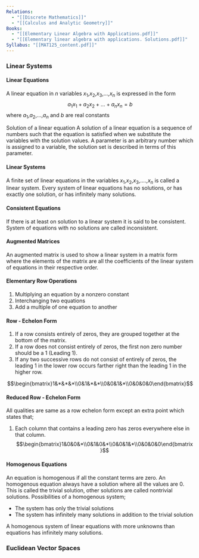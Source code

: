 ```yaml
---
Relations:
  - "[[Discrete Mathematics]]"
  - "[[Calculus and Analytic Geometry]]"
Books:
  - "[[Elementary Linear Algebra with Applications.pdf]]"
  - "[[Elementary linear algebra with applications. Solutions.pdf]]"
Syllabus: "[[MAT125_content.pdf]]"
---
```


### Linear Systems
#### Linear Equations
A linear equation in $n$ variables $x_1$,$x_2$,$x_3$,...,$x_n$ is expressed in the form $$a_1x_1+a_2x_2+...+a_nx_n=b$$
where $a_1$,$a_2$,...,$a_n$  and $b$ are real constants

Solution of a linear equation
A solution of a linear equation is a sequence of numbers such that the equation is satisfied when we substitute the variables with the solution values.
A parameter is an arbitrary number which is assigned to a variable, the solution set is described in terms of this parameter.
#### Linear Systems
A finite set of linear equations in the variables $x_1$,$x_2$,$x_3$,....,$x_n$ is called a linear system. 
Every system of linear equations has no solutions, or has exactly one solution, or has infinitely many solutions.
#### Consistent Equations
If there is at least on solution to a linear system it is said to be consistent.
System of equations with no solutions are called inconsistent.
#### Augmented Matrices
An augmented matrix is used to show a linear system in a matrix form where the elements of the matrix are all the coefficients of the linear system of equations in their respective order. 
#### Elementary Row Operations
1. Multiplying an equation by a nonzero constant
2. Interchanging two equations
3. Add a multiple of one equation to another
#### Row - Echelon Form
1. If a row consists entirely of zeros, they are grouped together at the bottom of the matrix.
2. If a row does not consist entirely of zeros, the first non zero number should be a 1 (Leading 1).
3. If any two successive rows do not consist of entirely of zeros, the leading 1 in the lower row occurs farther right than the leading 1 in the higher row.

$$\begin{bmatrix}1&*&*&*\\0&1&*&*\\0&0&1&*\\0&0&0&0\end{bmatrix}$$
#### Reduced Row - Echelon Form
All qualities are same as a row echelon form except an extra point which states that;
1. Each column that contains a leading zero has zeros everywhere else in that column.
$$\begin{bmatrix}1&0&0&*\\0&1&0&*\\0&0&1&*\\0&0&0&0\end{bmatrix}$$
#### Homogenous Equations
An equation is homogenous if all the constant terms are zero.
An homogenous equation always have a solution where all the values are 0. This is called the trivial solution, other solutions are called nontrivial solutions.
Possibilities of a homogenous system;
- The system has only the trivial solutions
- The system has infinitely many solutions in addition to the trivial solution

A homogenous system of linear equations with more unknowns than equations has infinitely many solutions.
### Euclidean Vector Spaces


